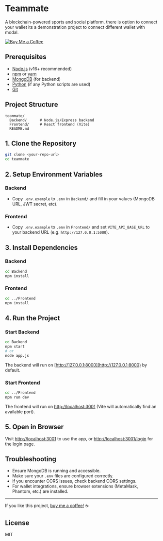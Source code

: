 # Teammate

A blockchain-powered sports and social platform. there is option to connect your wallet its a demonstration project to connect 
different wallet with modal.

[![Buy Me a Coffee](https://img.shields.io/badge/Buy%20Me%20a%20Coffee-%23FFDD00.svg?style=flat-square&logo=buy-me-a-coffee&logoColor=black)](https://buymeacoffee.com/khemrregmii)

## Prerequisites

- [Node.js](https://nodejs.org/) (v16+ recommended)
- [npm](https://www.npmjs.com/) or [yarn](https://yarnpkg.com/)
- [MongoDB](https://www.mongodb.com/) (for backend)
- [Python](https://www.python.org/) (if any Python scripts are used)
- [Git](https://git-scm.com/)

## Project Structure

```
teammate/
  Backend/      # Node.js/Express backend
  Frontend/     # React frontend (Vite)
  README.md
```

## 1. Clone the Repository

```bash
git clone <your-repo-url>
cd teammate
```

## 2. Setup Environment Variables

### Backend

- Copy `.env.example` to `.env` in `Backend/` and fill in your values (MongoDB URL, JWT secret, etc).

### Frontend

- Copy `.env.example` to `.env` in `Frontend/` and set `VITE_API_BASE_URL` to your backend URL (e.g. `http://127.0.0.1:5000`).

## 3. Install Dependencies

### Backend

```bash
cd Backend
npm install
```

### Frontend

```bash
cd ../Frontend
npm install
```

## 4. Run the Project

### Start Backend

```bash
cd Backend
npm start
# or
node app.js
```

The backend will run on [http://127.0.0.1:8000](http://127.0.0.1:8000) by default.

### Start Frontend

```bash
cd ../Frontend
npm run dev
```

The frontend will run on [http://localhost:3001](http://localhost:3001) (Vite will automatically find an available port).

## 5. Open in Browser

Visit [http://localhost:3001](http://localhost:3001) to use the app, or [http://localhost:3001/login](http://localhost:3001/login) for the login page.



## Troubleshooting

- Ensure MongoDB is running and accessible.
- Make sure your `.env` files are configured correctly.
- If you encounter CORS issues, check backend CORS settings.
- For wallet integrations, ensure browser extensions (MetaMask, Phantom, etc.) are installed.

---

If you like this project, [buy me a coffee!](https://buymeacoffee.com/khemrregmii) ☕

## License

MIT

